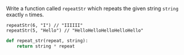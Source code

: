 Write a function called ```repeatStr``` which repeats the given string ```string``` exactly ```n``` times.
```
repeatStr(6, "I") // "IIIIII"
repeatStr(5, "Hello") // "HelloHelloHelloHelloHello"
```
```python
def repeat_str(repeat, string):
    return string * repeat
```
